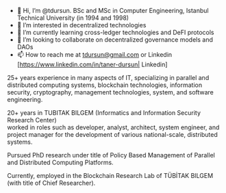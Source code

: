 - 👋 Hi, I’m @tdursun. BSc and MSc in Computer Engineering, Istanbul Technical University (in 1994 and 1998)
- 👀 I’m interested in decentralized technologies
- 🌱 I’m currently learning cross-ledger technologies and DeFI protocols
- 💞️ I’m looking to collaborate on decentralized governance models and DAOs
- 📫 How to reach me at tdursun@gmail.com  or Linkedin [https://www.linkedin.com/in/taner-dursun| Linkedin]

25+ years experience in many aspects of IT, specializing in parallel and distributed computing systems, blockchain technologies, information security, cryptography, management technologies, system, and software engineering. 

20+ years in TUBITAK BILGEM (Informatics and Information Security Research Center)  
worked in roles such as developer, analyst, architect, system engineer,  and project manager for the development of various national-scale, distributed systems. 

Pursued PhD research under title of Policy Based Management of Parallel and Distributed Computing Platforms. 

Currently, employed in the Blockchain Research Lab of TÜBİTAK BILGEM (with title of Chief Researcher).

<!---
tdursun/tdursun is a ✨ special ✨ repository because its `README.md` (this file) appears on your GitHub profile.
You can click the Preview link to take a look at your changes.
--->
